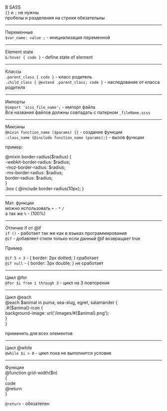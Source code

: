 В SASS   
`{}` и `;` не нужны   
пробелы и разделения на строки обязательны

---

Переменные   
`$var_name: value ;` - инициализация переменной

---

Element state   
`&:hover { code }` - define state of element

---
 
 Классы   
`.parent_class { code }` - класс родитель   
`.child_class { @extend .parent_class; code }` - наследование от класса родителя

---

Импорты   
`@import 'scss_file_name';` - импорт файла   
Все названия файлов должны совпадать с патерном  `_fileName.scss`

---

Миксины   
`@mixin function_name ($params) {}` - создание функции   
`.class_name {@include function_name (params);}` - вызов функции   

пример:

@mixin border-radius($radius) {   
  -webkit-border-radius: $radius;   
     -moz-border-radius: $radius;   
      -ms-border-radius: $radius;   
          border-radius: $radius;   
}   
.box { @include border-radius(10px); }

---

Мат. функции   
можно использовать `+` `-` `*` `/`   
а так же `%` - (100%)

---

Отличие if от @if   
`if ()` - работает так же как в языках программирования   
`@if` - добавляет стили только если данный @if возвращает true

Пример

`@if 5 < 3` - { border: 2px dotted; } сработает   
`@if null` - { border: 3px double; } не сработает

---

Цикл @for   
`@for $i from 1 through 3` - цикл на 3 повторения

---

Цикл @each   
@each $animal in puma, sea-slug, egret, salamander {   
  .#{$animal}-icon {   
    background-image: url('/images/#{$animal}.png');   
  }   
}   

применить для всех элементов

---

Цикл @while   
`@while $i > 0` - цикл пока не выполнится условие   

---

Функции   
@function grid-width($n)   
{   
 code   
 @return   
}   

`@return` - обязателен
